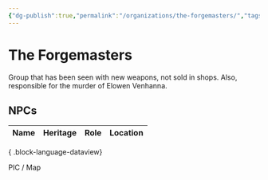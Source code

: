 ```yaml
---
{"dg-publish":true,"permalink":"/organizations/the-forgemasters/","tags":["Organization"]}
---
```


<!-- Type is Mercenaries Artificers -->
# The Forgemasters
 Group that has been seen with new weapons, not sold in shops.
 Also, responsible for the murder of Elowen Venhanna.
## NPCs
| Name | Heritage | Role | Location |
| ---- | -------- | ---- | -------- |

{ .block-language-dataview}



PIC / Map